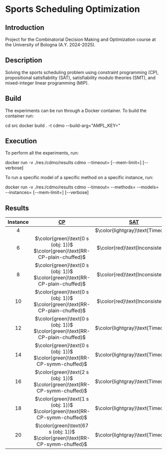 # Sports Scheduling Optimization

## Introduction

Project for the Combinatorial Decision Making and Optimization course at the University of Bologna (A.Y. 2024-2025).

## Description

Solving the sports scheduling problem using constraint programming (CP), propositional satisfiability (SAT), satisfiability modulo theories (SMT), and mixed-integer linear programming (MIP).

## Build

The experiments can be run through a Docker container. To build the container run:


cd src
docker build . -t cdmo --build-arg="AMPL_KEY=<ampl-community-key>"


## Execution

To perform all the experiments, run:

docker run -v ./res:/cdmo/results cdmo
--timeout=<timeout-per-model>
[--mem-limit=<ram-limit>]
[--verbose]


To run a specific model of a specific method on a specific instance, run:

docker run -v ./res:/cdmo/results cdmo
--timeout=<timeout-per-model>
--methods=<method-name>
--models=<model-name>
--instances=<instance-number>
[--mem-limit=<ram-limit>]
[--verbose]


## Results
<!-- Do NOT remove the comments below -->
<!-- begin-status -->
| Instance | [CP](../method-statuses\cp-status.md) | [SAT](../method-statuses\sat-status.md) |
|:-:| :---:|:---:|
| $4$ | | $\color{lightgray}\text{Timeout}$ | 
| $6$ | $\color{green}\text{0 s (obj: 1)}$</br>$\color{green}\text{RR-CP-plain-chuffed}$ | $\color{red}\text{Inconsistent}$ | 
| $8$ | $\color{green}\text{0 s (obj: 1)}$</br>$\color{green}\text{RR-CP-plain-chuffed}$ | $\color{red}\text{Inconsistent}$ | 
| $10$ | $\color{green}\text{0 s (obj: 1)}$</br>$\color{green}\text{RR-CP-plain-chuffed}$ | $\color{red}\text{Inconsistent}$ | 
| $12$ | $\color{green}\text{0 s (obj: 1)}$</br>$\color{green}\text{RR-CP-plain-chuffed}$ | $\color{lightgray}\text{Timeout}$ | 
| $14$ | $\color{green}\text{0 s (obj: 1)}$</br>$\color{green}\text{RR-CP-symm-chuffed}$ | $\color{lightgray}\text{Timeout}$ | 
| $16$ | $\color{green}\text{2 s (obj: 1)}$</br>$\color{green}\text{RR-CP-symm-chuffed}$ | $\color{lightgray}\text{Timeout}$ | 
| $18$ | $\color{green}\text{1 s (obj: 1)}$</br>$\color{green}\text{RR-CP-symm-chuffed}$ | $\color{lightgray}\text{Timeout}$ | 
| $20$ | $\color{green}\text{67 s (obj: 1)}$</br>$\color{green}\text{RR-CP-symm-chuffed}$ | $\color{lightgray}\text{Timeout}$ | 

<!-- end-status -->

